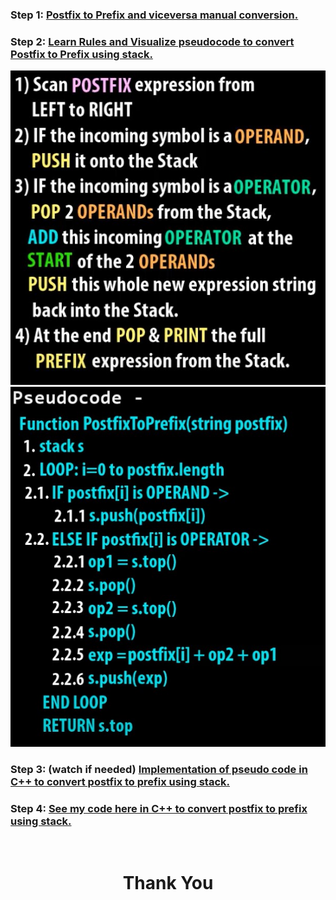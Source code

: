 ### **Step 1:** [Postfix to Prefix and viceversa **manual conversion**.](https://youtu.be/tuRwmc6Jo1U)

### **Step 2:** [Learn Rules and Visualize pseudocode to convert Postfix to Prefix using stack.](https://youtu.be/4GTqpV_dqKY)


<img src="rules postfix to prefix.jpg ">
<img src="pseudocode for postfix to prefix.jpg ">

### **Step 3: (watch if needed)** [Implementation of pseudo code in C++ to convert postfix to prefix  using stack.](https://youtu.be/Vpt4PjDUaH8)

### **Step 4:** [See my code here in C++ to convert postfix to prefix using stack.](postfix_to_prefix.cpp)

<br>
<h1 align="Center">Thank You</h1>
